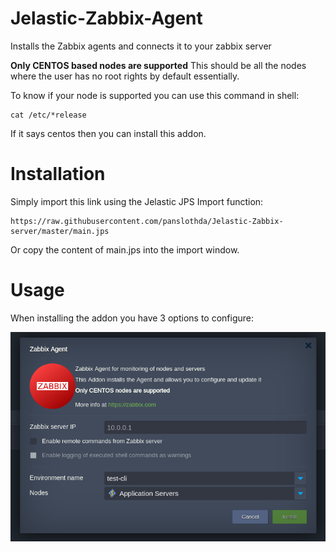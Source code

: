 # Jelastic-Zabbix-Agent
Installs the Zabbix agents and connects it to your zabbix server


**Only CENTOS based nodes are supported** 
This should be all the nodes where the user has no root rights by default essentially.

To know if your node is supported you can use this command in shell:
```
cat /etc/*release
```
If it says centos then you can install this addon.


# Installation
Simply import this link using the Jelastic JPS Import function:
```
https://raw.githubusercontent.com/panslothda/Jelastic-Zabbix-server/master/main.jps
```

Or copy the content of main.jps into the import window.


# Usage
When installing the addon you have 3 options to configure:

![Interface](images/configuration.png?raw=true)

